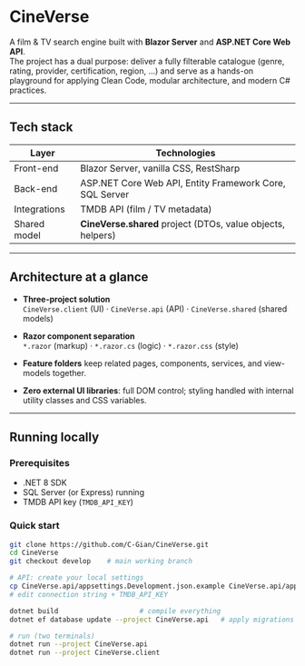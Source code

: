 # CineVerse

A film & TV search engine built with **Blazor Server** and **ASP.NET Core Web API**.  
The project has a dual purpose: deliver a fully filterable catalogue (genre, rating, provider, certification, region, …) and serve as a hands-on playground for applying Clean Code, modular architecture, and modern C# practices.

---

## Tech stack

| Layer         | Technologies                                            |
| ------------- | ------------------------------------------------------- |
| Front-end     | Blazor Server, vanilla CSS, RestSharp                   |
| Back-end      | ASP.NET Core Web API, Entity Framework Core, SQL Server |
| Integrations  | TMDB API (film / TV metadata)                           |
| Shared model  | **CineVerse.shared** project (DTOs, value objects, helpers) |

---

## Architecture at a glance

- **Three-project solution**  
  `CineVerse.client` (UI) · `CineVerse.api` (API) · `CineVerse.shared` (shared models)

- **Razor component separation**  
  `*.razor` (markup) · `*.razor.cs` (logic) · `*.razor.css` (style)

- **Feature folders** keep related pages, components, services, and view-models together.

- **Zero external UI libraries**: full DOM control; styling handled with internal utility classes and CSS variables.

---

## Running locally

### Prerequisites
- .NET 8 SDK  
- SQL Server (or Express) running  
- TMDB API key (`TMDB_API_KEY`)

### Quick start

```bash
git clone https://github.com/C-Gian/CineVerse.git
cd CineVerse
git checkout develop    # main working branch

# API: create your local settings
cp CineVerse.api/appsettings.Development.json.example CineVerse.api/appsettings.Development.json
# edit connection string + TMDB_API_KEY

dotnet build                    # compile everything
dotnet ef database update --project CineVerse.api   # apply migrations

# run (two terminals)
dotnet run --project CineVerse.api
dotnet run --project CineVerse.client
